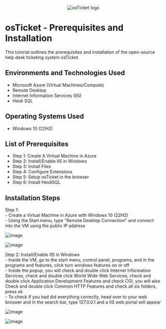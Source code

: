 <p align="center">
<img src="https://i.imgur.com/Clzj7Xs.png" alt="osTicket logo"/>
</p>

<h1>osTicket - Prerequisites and Installation</h1>
This tutorial outlines the prerequisites and installation of the open-source help desk ticketing system osTicket.<br />


<h2>Environments and Technologies Used</h2>

- Microsoft Azure (Virtual Machines/Compute)
- Remote Desktop
- Internet Information Services (IIS)
- Heidi SQL

<h2>Operating Systems Used </h2>

- Windows 10</b> (22H2)

<h2>List of Prerequisites</h2>

- Step 1: Create A Virtual Machine in Azure
- Step 2: Install/Enable IIS in Windows 
- Step 3: Install Files
- Step 4: Configure Extensions
- Step 5: Setup osTicket in the browser
- Step 6: Install HeidiSQL

<h2>Installation Steps</h2>

Step 1: 
<br> - Create a Virtual Machine in Azure with Windows 10 (22H2)
<br> - Using the Start menu, type "Remote Desktop Connection" and connect into the VM using the public IP address

![image](https://github.com/thechristinaq/osTicket---Prerequisites-and-Installation/assets/165831241/feb464ce-7a0b-4513-acfd-a5c1606df949)

![image](https://github.com/thechristinaq/osTicket---Prerequisites-and-Installation/assets/165831241/f5fb7401-30de-4d32-8299-437f8e863206)


Step 2: Install/Enable IIS in Windows
<br> - Inside the VM, go to the start menu, control panel, programs, and in the programs and features, click turn windows features on or off
<br> - Inside the popup, you will check and double click Internet Information Services, check and double click World Wide Web Services, check and double click Application Development Features and check CGI, you will also Check and double click Common HTTP Features and check all six folders, press ok 
<br> - To check If you had did everything correctly, head over to your web broswer and in the search bar, type 127.0.0.1 and a IIS web portal will appear 

![image](https://github.com/thechristinaq/osTicket---Prerequisites-and-Installation/assets/165831241/44e9d665-7120-4622-9a19-ce2c3cc2fbf2)

![image](https://github.com/thechristinaq/osTicket---Prerequisites-and-Installation/assets/165831241/56405020-b195-4dc5-a579-90ba7d574f90)
